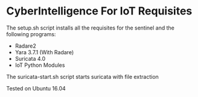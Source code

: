 # CyberIntelligence For IoT Requisites

The setup.sh script installs all the requisites for the sentinel and the following programs:

- Radare2
- Yara 3.7.1 (With Radare)
- Suricata 4.0
- IoT Python Modules

The suricata-start.sh script starts suricata with file extraction

Tested on Ubuntu 16.04 
